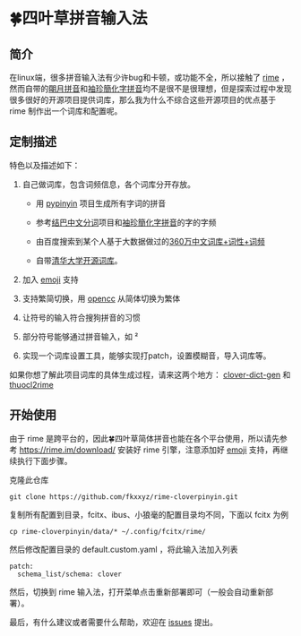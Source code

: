 # 🍀️四叶草拼音输入法

## 简介

在linux端，很多拼音输入法有少许bug和卡顿，或功能不全，所以接触了 [rime](https://rime.im) ，然而自带的[朙月拼音](https://github.com/rime/rime-luna-pinyin)和[袖珍簡化字拼音](https://github.com/rime/rime-pinyin-simp)均不是很不是很理想，但是探索过程中发现很多很好的开源项目提供词库，那么我为什么不综合这些开源项目的优点基于 rime 制作出一个词库和配置呢。

## 定制描述

特色以及描述如下：

1. 自己做词库，包含词频信息，各个词库分开存放。

   - 用 [pypinyin](https://github.com/mozillazg/python-pinyin) 项目生成所有字词的拼音
   - 参考[结巴中文分词](https://github.com/fxsjy/jieba)项目和[袖珍簡化字拼音](https://github.com/rime/rime-pinyin-simp)的字的字频

   - 由百度搜索到某个人基于大数据做过的[360万中文词库+词性+词频](https://download.csdn.net/download/xmp3x/8621683)

   - 自带[清华大学开源词库](https://github.com/thunlp/THUOCL)。
2. 加入 [emoji](https://github.com/rime/rime-emoji) 支持
3. 支持繁简切换，用 [opencc](https://github.com/BYVoid/OpenCC) 从简体切换为繁体
4. 让符号的输入符合搜狗拼音的习惯
5. 部分符号能够通过拼音输入，如 ²
6. 实现一个词库设置工具，能够实现打patch，设置模糊音，导入词库等。

如果你想了解此项目词库的具体生成过程，请来这两个地方： [clover-dict-gen](https://github.com/fkxxyz/clover-dict-gen) 和 [thuocl2rime](https://github.com/fkxxyz/thuocl2rime)

## 开始使用

由于 rime 是跨平台的，因此🍀️四叶草简体拼音也能在各个平台使用，所以请先参考 https://rime.im/download/ 安装好 rime 引擎，注意添加好 [emoji](https://github.com/rime/rime-emoji) 支持，再继续执行下面步骤。

克隆此仓库

```shell
git clone https://github.com/fkxxyz/rime-cloverpinyin.git
```

复制所有配置到目录，fcitx、ibus、小狼毫的配置目录均不同，下面以 fcitx 为例

```shell
cp rime-cloverpinyin/data/* ~/.config/fcitx/rime/
```

然后修改配置目录的 default.custom.yaml ，将此输入法加入列表

```shell
patch:
  schema_list/schema: clover
```

然后，切换到 rime 输入法，打开菜单点击重新部署即可（一般会自动重新部署）。

最后，有什么建议或者需要什么帮助，欢迎在 [issues](https://github.com/fkxxyz/rime-cloverpinyin/issues) 提出。